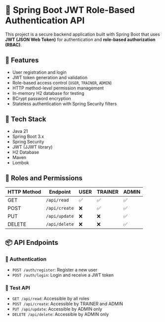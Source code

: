 # 🔐 Spring Boot JWT Role-Based Authentication API

This project is a secure backend application built with Spring Boot that uses **JWT (JSON Web Token)** for authentication and **role-based authorization (RBAC)**.

## 🚀 Features

- User registration and login
- JWT token generation and validation
- Role-based access control (`USER`, `TRAINER`, `ADMIN`)
- HTTP method-level permission management
- In-memory H2 database for testing
- BCrypt password encryption
- Stateless authentication with Spring Security filters

## 🧰 Tech Stack

- Java 21
- Spring Boot 3.x
- Spring Security
- JWT (JJWT library)
- H2 Database
- Maven
- Lombok

## 🔐 Roles and Permissions

| HTTP Method | Endpoint          | USER | TRAINER | ADMIN |
|-------------|-------------------|------|---------|--------|
| GET         | `/api/read`       | ✅    | ✅       | ✅      |
| POST        | `/api/create`     | ❌    | ✅       | ✅      |
| PUT         | `/api/update`     | ❌    | ❌       | ✅      |
| DELETE      | `/api/delete`     | ❌    | ❌       | ✅      |

## 📦 API Endpoints

### 🔸 Authentication

- `POST /auth/register`: Register a new user
- `POST /auth/login`: Login and receive a JWT token

### 🔸 Test API

- `GET /api/read`: Accessible by all roles
- `POST /api/create`: Accessible by TRAINER and ADMIN
- `PUT /api/update`: Accessible by ADMIN only
- `DELETE /api/delete`: Accessible by ADMIN only
